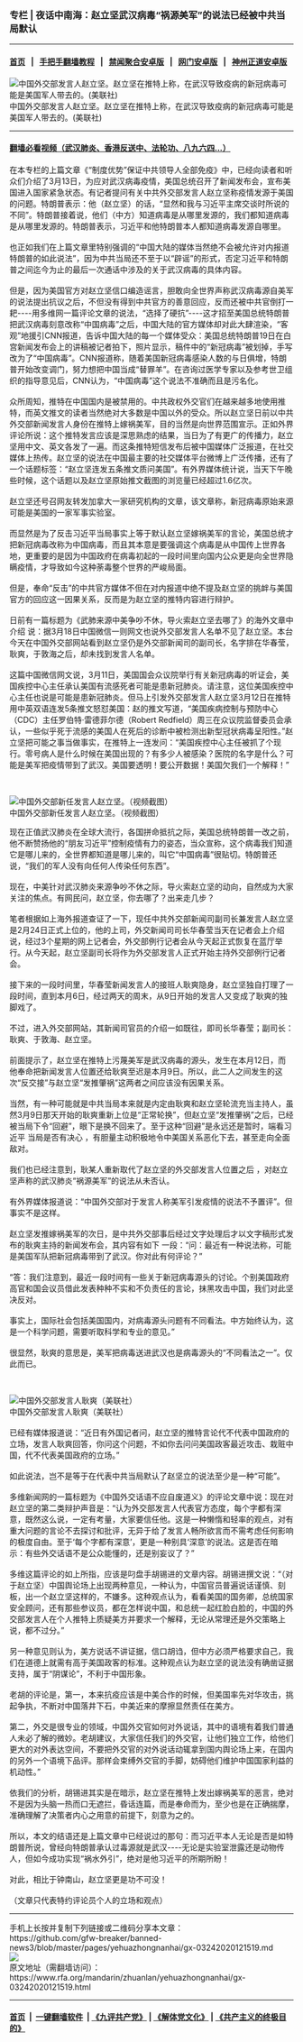 ### 专栏 | 夜话中南海：赵立坚武汉病毒“祸源美军”的说法已经被中共当局默认
------------------------

#### [首页](https://github.com/gfw-breaker/banned-news3/blob/master/README.md) &nbsp;&nbsp;|&nbsp;&nbsp; [手把手翻墙教程](https://github.com/gfw-breaker/guides/wiki) &nbsp;&nbsp;|&nbsp;&nbsp; [禁闻聚合安卓版](https://github.com/gfw-breaker/bn-android) &nbsp;&nbsp;|&nbsp;&nbsp; [网门安卓版](https://github.com/oGate2/oGate) &nbsp;&nbsp;|&nbsp;&nbsp; [神州正道安卓版](https://github.com/SzzdOgate/update) 



<div id="headerimg">
 <img alt="中国外交部发言人赵立坚。赵立坚在推特上称，在武汉导致疫病的新冠病毒可能是美国军人带去的。(美联社)" src="https://www.rfa.org/mandarin/yataibaodao/gangtai/jt-03182020141147.html/PSX_20200317_132957.jpg/@@images/ae93fb37-e3e8-453f-8ac8-477e672453fd.jpeg" title="中国外交部发言人赵立坚。赵立坚在推特上称，在武汉导致疫病的新冠病毒可能是美国军人带去的。(美联社)"/>
 <div id="headerimgcontents">
  <div id="headerimgcaption">
   <span>
    中国外交部发言人赵立坚。赵立坚在推特上称，在武汉导致疫病的新冠病毒可能是美国军人带去的。(美联社)
   </span>
   <!-- zoomattribute -->
  </div>
  <!-- headerimgcaption -->
 </div>
 <!-- headerimagecontents -->
</div>

<hr/>


#### [翻墙必看视频（武汉肺炎、香港反送中、法轮功、八九六四...）](https://github.com/gfw-breaker/banned-news3/blob/master/pages/link3.md)

<div id="storytext">
 <div>
  <div class="slot_header">
  </div>
 </div>
 <p>
  在本专栏的上篇文章《“制度优势”保证中共领导人全部免疫》中，已经向读者和听众们介绍了3月13日，为应对武汉病毒疫情，美国总统召开了新闻发布会，宣布美国进入国家紧急状态。有记者提问有关中共外交部发言人赵立坚称疫情发源于美国的问题。特朗普表示：他（赵立坚）的话，“显然和我与习近平主席交谈时所说的不同”。特朗普接着说，他们（中方）知道病毒是从哪里发源的，我们都知道病毒是从哪里发源的。特朗普表示，习近平和他特朗普本人都知道病毒发源自哪里。
  <br/>
  <br/>
  也正如我们在上篇文章里特别强调的“中国大陆的媒体当然绝不会被允许对内报道特朗普的如此说法”，因为中共当局还不至于以“辟谣”的形式，否定习近平和特朗普之间迄今为止的最后一次通话中涉及的关于武汉病毒的具体内容。
  <br/>
  <br/>
  但是，因为美国官方对赵立坚信口编造谣言，胆敢向全世界声称武汉病毒源自美军的说法提出抗议之后，不但没有得到中共官方的善意回应，反而还被中共官倒打一耙----用多维网一篇评论文章的说法，“选择了硬抗”----这才招至美国总统特朗普把武汉病毒刻意改称“中国病毒”之后，中国大陆的官方媒体却对此大肆渲染，“客观”地援引CNN报道，告诉中国大陆的每一个媒体受众：美国总统特朗普19日在白宫新闻发布会上的讲稿被记者拍下，照片显示，稿件中的“新冠病毒”被划掉，手写改为了“中国病毒”。CNN报道称，随着美国新冠病毒感染人数的与日俱增，特朗普开始改变调门，努力想把中国当成“替罪羊”。在咨询过医学专家以及参考世卫组织的指导意见后，CNN认为，“中国病毒”这个说法不准确而且是污名化。
  <br/>
  <br/>
  众所周知，推特在中国国内是被禁用的。中共政权外交官们在越来越多地使用推特，而英文推文的读者当然绝对大多数是中国以外的受众。所以赵立坚日前以中共外交部新闻发言人身份在推特上嫁祸美军，目的当然是向世界范围宣示。正如外界评论所说：这个推特发言应该是深思熟虑的结果，当日为了有更广的传播力，赵立坚用中文、英文各发了一遍。而这条推特短信发布后被中国媒体广泛报道，在社交媒体上热传。赵立坚的说法在中国最主要的社交媒体平台微博上广泛传播，还有了一个话题标签：“赵立坚连发五条推文质问美国”。有外界媒体统计说，当天下午晚些时候，这个话题以及赵立坚原始推文截图的浏览量已经超过1.6亿次。
  <br/>
  <br/>
  赵立坚还号召网友转发加拿大一家研究机构的文章，该文章称，新冠病毒原始来源可能是美国的一家军事实验室。
  <br/>
  <br/>
  而显然是为了反击习近平当局事实上等于默认赵立坚嫁祸美军的言论，美国总统才把新冠病毒改称为中国病毒，而且其本意是要强调这个病毒是从中国传上世界各地，更重要的是因为中国政府在病毒初起的一段时间里向国内公众更是向全世界隐瞒疫情，才导致如今这种荼毒整个世界的严峻局面。
  <br/>
  <br/>
  但是，奉命“反击”的中共官方媒体不但在对内报道中绝不提及赵立坚的挑衅与美国官方的回应这一因果关系，反而是为赵立坚的推特内容进行辩护。
  <br/>
  <br/>
  日前有一篇标题为《武肺来源中美争吵不休，导火索赵立坚去哪了》的海外文章中介绍 说：据3月18日中国微信一则网文也说外交部发言人名单不见了赵立坚。本台今天在中国外交部网站看到赵立坚仍是外交部新闻司的副司长，名字排在华春莹，耿爽，于敦海之后，却未找到发言人名单。
  <br/>
  <br/>
  这篇中国微信网文说，3月11日，美国国会众议院举行有关新冠病毒的听证会，美国疾控中心主任承认美国有流感死者可能是患新冠肺炎。请注意，这位美国疾控中心主任也说是可能是患新冠肺炎。但马上引发外交部发言人赵立坚3月12日在推特用中英双语连发5条推文怒怼美国：赵的推文写道，“美国疾病控制与预防中心（CDC）主任罗伯特·雷德菲尔德（Robert Redfield）周三在众议院监督委员会承认，一些似乎死于流感的美国人在死后的诊断中被检测出新型冠状病毒呈阳性。”赵立坚把可能之事当做事实，在推特上一连发问：“美国疾控中心主任被抓了个现行。零号病人是什么时候在美国出现的？有多少人被感染？医院的名字是什么？可能是美军把疫情带到了武汉。美国要透明！要公开数据！美国欠我们一个解释！”
 </p>
 <p>
  <br/>
  <div class="image-inline captioned" style="width:1806px;">
   <div style="width:1806px;">
    <img alt="中国外交部新任发言人赵立坚。（视频截图）" src="https://www.rfa.org/mandarin/yataibaodao/huanjing/rc-02252020155956.html/3-pO1KGV06iuaofmbBpzaaair3xPb-7tQoqdx0KKncc.jpg" title="中国外交部新任发言人赵立坚。（视频截图）"/>
   </div>
   <div class="image-caption">
    <span style="width:1806px;">
     中国外交部新任发言人赵立坚。（视频截图）
    </span>
    <span class="copyright">
    </span>
   </div>
  </div>
 </p>
 <p>
  现在正值武汉肺炎在全球大流行，各国拼命抵抗之际，美国总统特朗普一改之前，他不断赞扬他的“朋友习近平”控制疫情有力的姿态，当众宣称，这个病毒我们知道它是哪儿来的，全世界都知道是哪儿来的，叫它“中国病毒”很贴切。特朗普还说，“我们的军人没有向任何人传染任何东西”。
  <br/>
  <br/>
  现在，中美针对武汉肺炎来源争吵不休之际，导火索赵立坚的动向，自然成为大家关注的焦点。有网民问，赵立坚，你去哪了？出来走几步？
  <br/>
  <br/>
  笔者根据如上海外报道查证了一下，现任中共外交部新闻司副司长兼发言人赵立坚是2月24日正式上位的，他的上司，外交新闻司司长华春莹当天在记者会上介绍 说，经过3个星期的网上记者会，外交部例行记者会从今天起正式恢复在蓝厅举行。从今天起，赵立坚副司长将作为外交部发言人正式开始主持外交部例行记者会。
  <br/>
  <br/>
  接下来的一段时间里，华春莹新闻发言人的接班人耿爽隐身，赵立坚独自打理了一段时间，直到本月6日，经过两天的周末，从9日开始的发言人又变成了耿爽的独脚戏了。
  <br/>
  <br/>
  不过，进入外交部网站，其新闻司官员的介绍一如既往，即司长华春莹；副司长：耿爽、于敦海、赵立坚。
  <br/>
  <br/>
  前面提示了，赵立坚在推特上污蔑美军是武汉病毒的源头，发生在本月12日，而他奉命把新闻发言人位置还给耿爽至迟是本月9日。所以，此二人之间发生的这次“反交接”与赵立坚“发推肇祸”这两者之间应该没有因果关系。
  <br/>
  <br/>
  当然，有一种可能就是中共当局本来就是内定由耿爽和赵立坚轮流充当主持人，虽然3月9日那天开始的耿爽重新上位是“正常轮换”，但赵立坚“发推肇祸”之后，已经被当局下令“回避”，眼下是换不回来了。至于这种“回避”是永远还是暂时，端看习近平 当局是否有决心 ，有胆量主动积极地令中美国关系恶化下去，甚至走向全面敌对。
  <br/>
  <br/>
  我们也已经注意到，耿某人重新取代了赵立坚的外交部发言人位置之后 ，对赵立坚声称的武汉肺炎“祸源美军”的说法从未否认。
  <br/>
  <br/>
  有外界媒体报道说：“中国外交部对于发言人称美军引发疫情的说法不予置评”。但事实不是这样。
  <br/>
  <br/>
  赵立坚发推嫁祸美军的次日，是中共外交部事后经过文字处理后才以文字稿形式发布的耿爽主持的新闻发布会，其内容有如下 一段：“问：最近有一种说法称，可能是美国军队把新冠病毒带到了武汉。你对此有何评论？”
  <br/>
  <br/>
  “答：我们注意到，最近一段时间有一些关于新冠病毒源头的讨论。个别美国政府高官和国会议员借此发表种种不实和不负责任的言论，抹黑攻击中国，我们对此坚决反对。
  <br/>
  <br/>
  事实上，国际社会包括美国国内，对病毒源头问题有不同看法。中方始终认为，这是一个科学问题，需要听取科学和专业的意见。”
  <br/>
  <br/>
  很显然，耿爽的意思是，美军把病毒送进武汉也是病毒源头的“不同看法之一”。仅此而已。
 </p>
 <p>
  <br/>
  <div class="image-inline captioned" style="width:999px;">
   <div style="width:999px;">
    <img alt="中国外交部发言人耿爽（美联社）" src="https://www.rfa.org/mandarin/yataibaodao/gangtai/ql1-11202019064529.html/AP-583456FC2765_w1023_rs.jpg" title="中国外交部发言人耿爽（美联社）"/>
   </div>
   <div class="image-caption">
    <span style="width:999px;">
     中国外交部发言人耿爽（美联社）
    </span>
    <span class="copyright">
    </span>
   </div>
  </div>
  <br/>
  已经有媒体报道说：“近日有外国记者问，赵立坚的推特言论代不代表中国政府的立场，发言人耿爽回答，你问这个问题，不如你去问问美国政客最近攻击、栽赃中国，代不代表美国政府的立场。”
  <br/>
  <br/>
  如此说法，岂不是等于在代表中共当局默认了赵坚立的说法至少是一种“可能”。
  <br/>
  <br/>
  多维新闻网的一篇标题为《中国外交话语不应自废道义》的评论文章中说：现在对赵立坚的第二类辩护声音是：“认为外交部发言人代表官方态度，每个字都有深意，既然这么说，一定有考量，大家要信任他。这是一种懒惰和轻率的观点，对有重大问题的言论不去探讨和批评，无异于给了发言人畅所欲言而不需考虑任何影响的极度自由。至于‘每个字都有深意’，更是一种别具‘深意’的说法。这是否在暗示：有些外交话语不是公众能懂的，还是别妄议了？”
  <br/>
  <br/>
  多维这篇评论的如上所指，应该是叼盘手胡锡进的文章内容。胡锡进撰文说：“（对于赵立坚）中国舆论场上出现两种意见，一种认为，中国官员普遍说话谨慎、刻板，出一个赵立坚这样的，不嫌多。这种观点认为，看看美国的国务卿，总统国家安全顾问，还有那些参议员，都在怎样说中国，和总统一起红脸白脸的，中国的外交部发言人在个人推特上质疑美方并要求一个解释，无论从常理还是外交策略上说，都不过分。”
  <br/>
  <br/>
  另一种意见则认为，美方说话不讲证据，信口胡诌，但中方必须严格要求自己，我们在道德上就需有高于美国政客的标准。这种观点认为赵立坚的说法没有确凿证据支持，属于“阴谋论”，不利于中国形象。
  <br/>
  <br/>
  老胡的评论是，第一，本来抗疫应该是中美合作的时候，但美国率先对华攻击，挑起争执，不断对中国落井下石，中美近来的摩擦显然责任在美方。
  <br/>
  <br/>
  第二，外交是很专业的领域，中国外交官如何对外说话，其中的语境有着我们普通人未必了解的微妙。老胡建议，大家信任我们的外交官，让他们独立工作，给他们更大的对外表达空间，不要把外交官的对外说话动辄拿到国内舆论场上来，在国内的另外一个语境下品评。那样会束缚外交官的手脚，妨碍他们维护中国国家利益的机动性。”
  <br/>
  <br/>
  依我们的分析，胡锡进其实是在暗示，赵立坚在推特上发出嫁祸美军的恶言，绝对不是因为头脑一热而口无遮拦，昏话连篇，而是奉命而为，至少也是在正确揣摩，准确理解了决策者内心之用意的前提下，刻意为之的。
  <br/>
  <br/>
  所以，本文的结语还是上篇文章中已经说过的那句：而习近平本人无论是否是如特朗普所说，曾经向特朗普承认过毒源就是武汉----无论是实验室泄露还是动物传人，但如今成功实现“祸水外引”，绝对是他习近平的所期所盼！
  <br/>
  <br/>
  对此，相比于钟南山，赵立坚更是功不可没！
  <br/>
  <br/>
  （文章只代表特约评论员个人的立场和观点）
 </p>
</div>

<hr/>
手机上长按并复制下列链接或二维码分享本文章：<br/>
https://github.com/gfw-breaker/banned-news3/blob/master/pages/yehuazhongnanhai/gx-03242020121519.md <br/>
<a href='https://github.com/gfw-breaker/banned-news3/blob/master/pages/yehuazhongnanhai/gx-03242020121519.md'><img src='https://github.com/gfw-breaker/banned-news3/blob/master/pages/yehuazhongnanhai/gx-03242020121519.md.png'/></a> <br/>
原文地址（需翻墙访问）：https://www.rfa.org/mandarin/zhuanlan/yehuazhongnanhai/gx-03242020121519.html


------------------------
#### [首页](https://github.com/gfw-breaker/banned-news3/blob/master/README.md) &nbsp;|&nbsp; [一键翻墙软件](https://github.com/gfw-breaker/nogfw/blob/master/README.md) &nbsp;| [《九评共产党》](https://github.com/gfw-breaker/9ping.md/blob/master/README.md#九评之一评共产党是什么) | [《解体党文化》](https://github.com/gfw-breaker/jtdwh.md/blob/master/README.md) | [《共产主义的终极目的》](https://github.com/gfw-breaker/gczydzjmd.md/blob/master/README.md)


<img src='http://gfw-breaker.win/banned-news3/pages/yehuazhongnanhai/gx-03242020121519.md' width='0px' height='0px'/>
